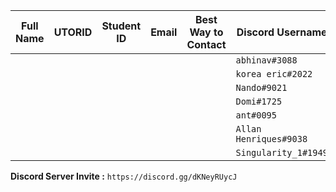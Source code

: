 | Full Name | UTORID | Student ID | Email | Best Way to Contact | Discord Username     |
|-----------|--------|------------|-------|---------------------|----------------------|
|           |        |            |       |                     | `abhinav#3088`         |
|           |        |            |       |                     | `korea eric#2022`      |
|           |        |            |       |                     | `Nando#9021`           |
|           |        |            |       |                     | `Domi#1725`            |
|           |        |            |       |                     | `ant#0095`             |
|           |        |            |       |                     | `Allan Henriques#9038` |
|           |        |            |       |                     | `Singularity_1#1949`   |

**Discord Server Invite :** `https://discord.gg/dKNeyRUycJ`